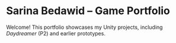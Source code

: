 # Sarina Bedawid – Game Portfolio

Welcome! This portfolio showcases my Unity projects, including *Daydreamer* (P2) and earlier prototypes.


